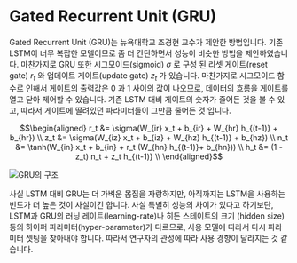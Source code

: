 # Gated Recurrent Unit (GRU)

Gated Recurrent Unit (GRU)는 뉴욕대학교 조경현 교수가 제안한 방법입니다. 기존 LSTM이 너무 복잡한 모델이므로 좀 더 간단하면서 성능이 비슷한 방법을 제안하였습니다. 마찬가지로 GRU 또한 시그모이드(sigmoid) $\sigma$ 로 구성 된 리셋 게이트(reset gate) $r_t$ 와 업데이트 게이트(update gate) $z_t$ 가 있습니다. 마찬가지로 시그모이드 함수로 인해서 게이트의 출력값은 0 과 1 사이의 값이 나오므로, 데이터의 흐름을 게이트를 열고 닫아 제어할 수 있습니다. 기존 LSTM 대비 게이트의 숫자가 줄어든 것을 볼 수 있고, 따라서 게이트에 딸려있던 파라미터들이 그만큼 줄어든 것 입니다.

$$\begin{aligned}
r_t &= \sigma(W_{ir} x_t + b_{ir} + W_{hr} h_{(t-1)} + b_{hr}) \\
z_t &= \sigma(W_{iz} x_t + b_{iz} + W_{hz} h_{(t-1)} + b_{hz}) \\
n_t &= \tanh(W_{in} x_t + b_{in} + r_t (W_{hn} h_{(t-1)}+ b_{hn})) \\
h_t &= (1 - z_t) n_t + z_t h_{(t-1)} \\
\end{aligned}$$

![GRU의 구조](../assets/rnn-gru-architecture.png)

사실 LSTM 대비 GRU는 더 가벼운 몸집을 자랑하지만, 아직까지는 LSTM을 사용하는 빈도가 더 높은 것이 사실이긴 합니다. 사실 특별히 성능의 차이가 있다고 하기보단, LSTM과 GRU의 러닝 레이트(learning-rate)나 히든 스테이트의 크기 (hidden size)등의 하이퍼 파라미터(hyper-parameter)가 다르므로, 사용 모델에 따라서 다시 파라미터 셋팅을 찾아내야 합니다. 따라서 연구자의 관성에 따라 사용 경향이 달라지는 것 같습니다.
